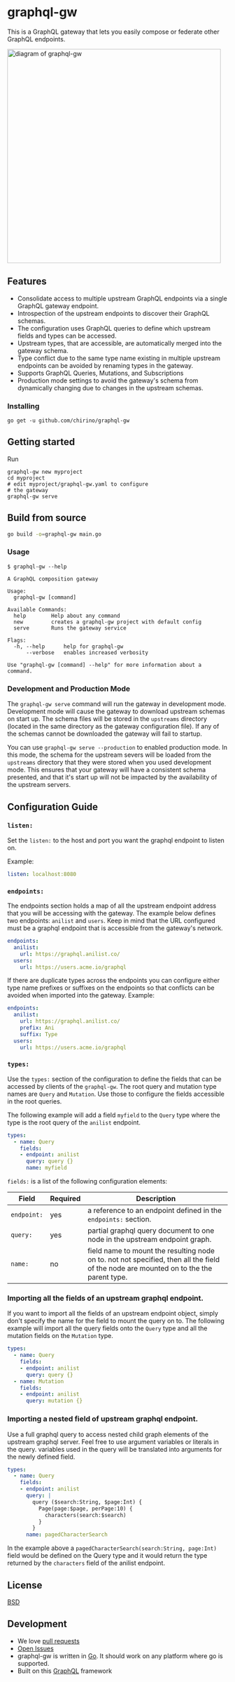 # graphql-gw

This is a GraphQL gateway that lets you easily compose or federate other
GraphQL endpoints.

<img src="https://raw.githubusercontent.com/chirino/graphql-gw/master/docs/images/graphql-gw-overview.jpg" alt="diagram of graphql-gw" width="488">

## Features

* Consolidate access to multiple upstream GraphQL endpoints via a single GraphQL gateway endpoint.
* Introspection of the upstream endpoints to discover their GraphQL schemas.
* The configuration uses GraphQL queries to define which upstream fields and types can be accessed.    
* Upstream types, that are accessible, are automatically merged into the gateway schema.
* Type conflict due to the same type name existing in multiple upstream endpoints can be avoided
  by renaming types in the gateway.
* Supports GraphQL Queries, Mutations, and Subscriptions
* Production mode settings to avoid the gateway's schema from dynamically changing due to 
  changes in the upstream schemas.  

### Installing

`go get -u github.com/chirino/graphql-gw`

## Getting started

Run

```
graphql-gw new myproject
cd myproject
# edit myproject/graphql-gw.yaml to configure
# the gateway
graphql-gw serve
```

## Build from source

```bash
go build -o=graphql-gw main.go
```

### Usage

`$ graphql-gw --help`

```
A GraphQL composition gateway

Usage:
  graphql-gw [command]

Available Commands:
  help        Help about any command
  new         creates a graphql-gw project with default config
  serve       Runs the gateway service

Flags:
  -h, --help      help for graphql-gw
      --verbose   enables increased verbosity

Use "graphql-gw [command] --help" for more information about a command.
```

### Development and Production Mode

The `graphql-gw serve` command will run the gateway in development mode.  Development mode
will cause the gateway to download upstream schemas on start up.  The schema files will
be stored in the `upstreams` directory (located in the same directory as the gateway 
configuration file).  If any of the schemas cannot be downloaded the gateway will fail to
startup.

You can use `graphql-gw serve --production` to enabled production mode.  In this mode, the 
schema for the upstream severs will be loaded from the `upstreams` directory that they were
stored when you used development mode.  This ensures that your gateway will have a consistent 
schema presented, and that it's start up will not be impacted by the availability of the upstream
servers.

## Configuration Guide

### `listen:`

Set the `listen:` to the host and port you want the graphql endpoint to listen on. 

Example:
```yaml
listen: localhost:8080
```

### `endpoints:`

The endpoints section holds a map of all the upstream endpoint address that you will be
accessing with the gateway.  The example below defines two endpoints: `anilist` and `users`.
Keep in mind that the URL configured must be a graphql endpoint that is accessible from the 
gateway's network. 

```yaml
endpoints:
  anilist:
    url: https://graphql.anilist.co/
  users:
    url: https://users.acme.io/graphql
```

If there are duplicate types across the endpoints you can configure either type name
prefixes or suffixes on the endpoints so that conflicts can be avoided when imported
into the gateway.  Example:

```yaml
endpoints:
  anilist:
    url: https://graphql.anilist.co/
    prefix: Ani
    suffix: Type
  users:
    url: https://users.acme.io/graphql
```

### `types:`

Use the `types:` section of the configuration to define the fields that can be 
accessed by clients of the `graphql-gw`.  The root query and mutation type names 
are `Query` and `Mutation`.  Use those to configure the fields accessible in the 
root queries.  

The following example will add a field `myfield` to the `Query` type where the type
is the root query of the `anilist` endpoint. 

```yaml
types:
  - name: Query
    fields:
    - endpoint: anilist
      query: query {}
      name: myfield
```

`fields:` is a list of the following configuration elements:
 
| Field | Required| Description | 
|---|---| ---|
| `endpoint:` | yes | a reference to an endpoint defined in the `endpoints:` section.
| `query:` | yes | partial graphql query document to one node in the upstream endpoint graph.
| `name:` | no | field name to mount the resulting node on to.  not not specified, then all the field of the node are mounted on to the the parent type.|

### Importing all the fields of an upstream graphql endpoint.

If you want to import all the fields of an upstream endpoint object, simply don't specify 
the name for the field to mount the query on to. The following example will import all the
query fields onto the `Query` type and all the mutation fields on the `Mutation` type. 

```yaml
types:
  - name: Query
    fields:
    - endpoint: anilist
      query: query {}
  - name: Mutation
    fields:
    - endpoint: anilist
      query: mutation {}
```

### Importing a nested field of upstream graphql endpoint.

Use a full graphql query to access nested child graph elements of the upstream
graphql server.  Feel free to use argument variables or literals in the query. 
variables used in the query will be translated into arguments for the newly defined
field. 

```yaml
types:
  - name: Query
    fields:
    - endpoint: anilist
      query: |
        query ($search:String, $page:Int) {
          Page(page:$page, perPage:10) {
            characters(search:$search)
          }
        }
      name: pagedCharacterSearch
```

In the example above a `pagedCharacterSearch(search:String, page:Int)` field would 
be defined on the Query type and it would return the type returned by the `characters`
field of the anilist endpoint. 

## License

[BSD](./LICENSE)

## Development

- We love [pull requests](https://github.com/chirino/graphql-gw/pulls)
- [Open Issues](https://github.com/chirino/graphql-gw/issues)
- graphql-gw is written in [Go](https://golang.org/). It should work on any platform where go is supported.
- Built on this [GraphQL](https://github.com/chirino/graphql) framework
